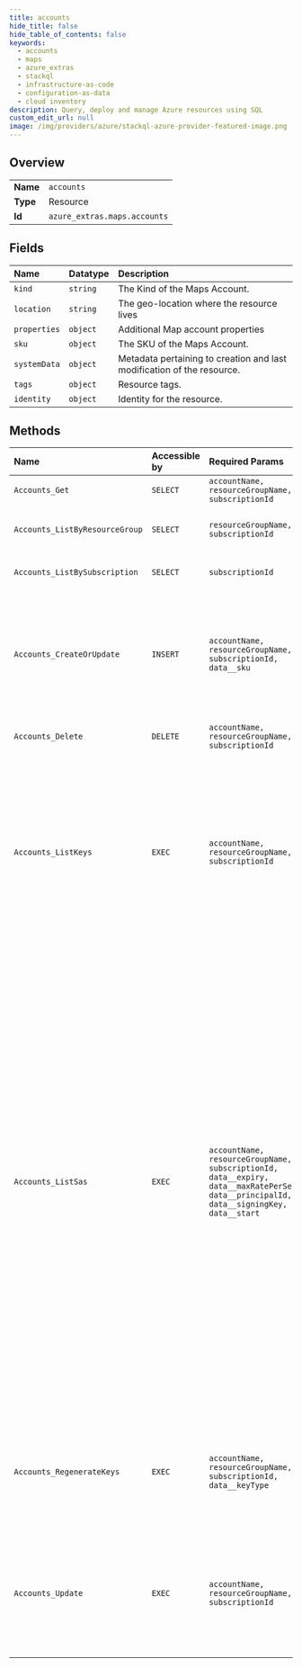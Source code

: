 ```yaml
---
title: accounts
hide_title: false
hide_table_of_contents: false
keywords:
  - accounts
  - maps
  - azure_extras    
  - stackql
  - infrastructure-as-code
  - configuration-as-data
  - cloud inventory
description: Query, deploy and manage Azure resources using SQL
custom_edit_url: null
image: /img/providers/azure/stackql-azure-provider-featured-image.png
---
```

  
    

## Overview
<table><tbody>
<tr><td><b>Name</b></td><td><code>accounts</code></td></tr>
<tr><td><b>Type</b></td><td>Resource</td></tr>
<tr><td><b>Id</b></td><td><code>azure_extras.maps.accounts</code></td></tr>
</tbody></table>

## Fields
| Name | Datatype | Description |
|:-----|:---------|:------------|
| `kind` | `string` | The Kind of the Maps Account. |
| `location` | `string` | The geo-location where the resource lives |
| `properties` | `object` | Additional Map account properties |
| `sku` | `object` | The SKU of the Maps Account. |
| `systemData` | `object` | Metadata pertaining to creation and last modification of the resource. |
| `tags` | `object` | Resource tags. |
| `identity` | `object` | Identity for the resource. |
## Methods
| Name | Accessible by | Required Params | Description |
|:-----|:--------------|:----------------|:------------|
| `Accounts_Get` | `SELECT` | `accountName, resourceGroupName, subscriptionId` | Get a Maps Account. |
| `Accounts_ListByResourceGroup` | `SELECT` | `resourceGroupName, subscriptionId` | Get all Maps Accounts in a Resource Group |
| `Accounts_ListBySubscription` | `SELECT` | `subscriptionId` | Get all Maps Accounts in a Subscription |
| `Accounts_CreateOrUpdate` | `INSERT` | `accountName, resourceGroupName, subscriptionId, data__sku` | Create or update a Maps Account. A Maps Account holds the keys which allow access to the Maps REST APIs. |
| `Accounts_Delete` | `DELETE` | `accountName, resourceGroupName, subscriptionId` | Delete a Maps Account. |
| `Accounts_ListKeys` | `EXEC` | `accountName, resourceGroupName, subscriptionId` | Get the keys to use with the Maps APIs. A key is used to authenticate and authorize access to the Maps REST APIs. Only one key is needed at a time; two are given to provide seamless key regeneration. |
| `Accounts_ListSas` | `EXEC` | `accountName, resourceGroupName, subscriptionId, data__expiry, data__maxRatePerSecond, data__principalId, data__signingKey, data__start` | Create and list an account shared access signature token. Use this SAS token for authentication to Azure Maps REST APIs through various Azure Maps SDKs. As prerequisite to create a SAS Token. <br /><br />Prerequisites:<br />1. Create or have an existing User Assigned Managed Identity in the same Azure region as the account. <br />2. Create or update an Azure Map account with the same Azure region as the User Assigned Managed Identity is placed. |
| `Accounts_RegenerateKeys` | `EXEC` | `accountName, resourceGroupName, subscriptionId, data__keyType` | Regenerate either the primary or secondary key for use with the Maps APIs. The old key will stop working immediately. |
| `Accounts_Update` | `EXEC` | `accountName, resourceGroupName, subscriptionId` | Updates a Maps Account. Only a subset of the parameters may be updated after creation, such as Sku, Tags, Properties. |
